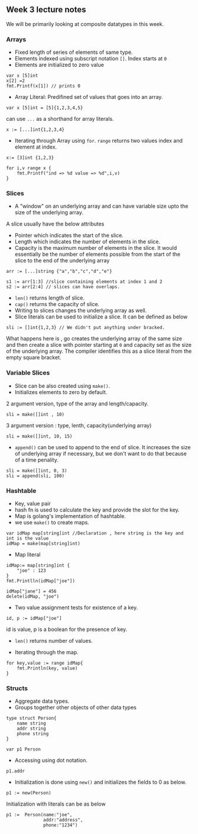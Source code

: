 ## Week 3 lecture notes

We will be primarily looking at composite datatypes in this week.

### Arrays

- Fixed length of series of elements of same type.
- Elements indexed using subscript notation `[]`. Index starts at `0`
- Elements are initialized to zero value

```
var x [5]int
x[2] =2 
fmt.Printf(x[1]) // prints 0
```

- Array Literal: Predifined set of values that goes into an array.

```
var x [5]int = [5]{1,2,3,4,5}
```

can use `...` as a shorthand for array literals.

```
x := [...]int{1,2,3,4}
```

- Iterating through Array using `for`. `range` returns two values index and element at index.

```
x:= [3]int {1,2,3}

for i,v range x {
    fmt.Printf("ind => %d value => %d",i,v)
}
```

### Slices

- A "window" on an underlying array and can have variable size upto the size of the underlying array.

A slice usually have the below attributes

- Pointer which indicates the start of the slice.
- Length which indicates the number of elements in the slice.
- Capacity is the maximum number of elements in the slice. It would essentially be the number of elements possible from the start of the slice to the end of the underlying array

```
arr := [...]string {"a","b","c","d","e"}

s1 := arr[1:3] //slice containing elements at index 1 and 2
s2 := arr[2:4] // slices can have overlaps.
```
- `len()` returns length of slice.
- `cap()` returns the capacity of slice.
- Writing to slices changes the underlying array as well.
- Slice literals can be used to initialize a slice. It can be defined as below
```
sli := []int{1,2,3} // We didn't put anything under bracked.
```
What happens here is , go creates the underlying array of the same size and then create a slice with pointer starting at `0` and capacity set as the size of the underlying array.
The compiler identifies this as a slice literal from the empty square bracket.

### Variable Slices

- Slice can be also created using `make()`. 
- Initializes elements to zero by default.

2 argument version, type of the array and length/capacity.

```
sli = make([]int , 10)
```
3 argument version : type, lenth, capacity(underlying array)

```
sli = make([]int, 10, 15)
```

- `append()` can be used to append to the end of slice. It increases the size of underlying array if necessary, but we don't want to do that because of a time penality.
```
sli = make([]int, 0, 3)
sli = append(sli, 100)
```

### Hashtable

- Key, value pair
- hash fn is used to calculate the key and provide the slot for the key.
- Map is golang's implementation of hashtable.
- we use `make()` to create maps.

```
var idMap map[string]int //Declaration , here string is the key and int is the value
idMap = make(map[string]int)
```
- Map literal
```
idMap:= map[string]int {
    "joe" : 123
}
fmt.Printlln(idMap["joe"])

idMap["jane"] = 456
delete(idMap, "joe")
```

- Two value assignment tests for existence of a key.

```
id, p := idMap["joe"]
```

id is value, p is a boolean for the presence of key.

- `len()` returns number of values.

- Iterating through the map.

```
for key,value := range idMap{
    fmt.Println(key, value)
}
```

### Structs

- Aggregate data types.
- Groups together other objects of other data types

```
type struct Person{
    name string
    addr string
    phone string
}

var p1 Person
```
- Accessing using dot notation.

``` 
p1.addr
```
- Initialization is done using `new()` and initializes the fields to 0 as below.

```
p1 := new(Person)
```

Initialization with literals can be as below

```
p1 :=  Person(name:"joe",
              addr:"address",
              phone:"1234")
```
